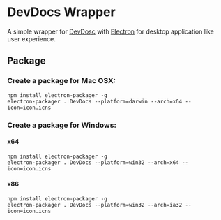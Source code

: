 # DevDocs Wrapper

A simple wrapper for [DevDosc](http://devdocs.io) with [Electron](https://github.com/atom/electron) for desktop application like user experience.

## Package
### Create a package for Mac OSX:

```
npm install electron-packager -g
electron-packager . DevDocs --platform=darwin --arch=x64 --icon=icon.icns
```
### Create a package for Windows:

#### x64

```
npm install electron-packager -g
electron-packager . DevDocs --platform=win32 --arch=x64 --icon=icon.icns
```

#### x86

```
npm install electron-packager -g
electron-packager . DevDocs --platform=win32 --arch=ia32 --icon=icon.icns
```
